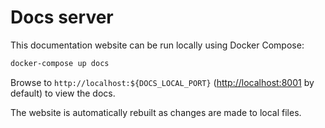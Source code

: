 # Docs server

This documentation website can be run locally using Docker Compose:

```bash
docker-compose up docs
```

Browse to `http://localhost:${DOCS_LOCAL_PORT}` (<http://localhost:8001> by default) to view the docs.

The website is automatically rebuilt as changes are made to local files.

